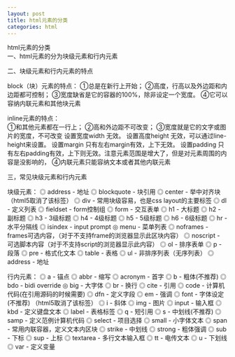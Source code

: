 ```yaml
---
layout: post
title: html元素的分类
categories: html
---
```


html元素的分类  
一、html元素的分为块级元素和行内元素  

二、块级元素和行内元素的特点  

 block（块）元素的特点：
  ①总是在新行上开始；
  ②高度，行高以及外边距和内边距都可控制；
  ③宽度缺省是它的容器的100%，除非设定一个宽度。
  ④它可以容纳内联元素和其他块元素  
 
 inline元素的特点：   
 ①和其他元素都在一行上；
 ②高和外边距不可改变；
 ③宽度就是它的文字或图片的宽度，不可改变
  设置宽度width   无效。
  设置高度height  无效，可以通过line-height来设置。
  设置margin 只有左右margin有效，上下无效。
  设置padding 只有左右padding有效，上下则无效。注意元素范围是增大了，但是对元素周围的内容是没影响的，
 ④内联元素只能容纳文本或者其他内联元素

三，常见块级元素和行内元素
 
 块级元素： 
    ◎ address - 地址
    ◎ blockquote - 块引用
    ◎ center - 举中对齐块 （html5取消了该标签）
    ◎ div - 常用块级容易，也是css layout的主要标签
    ◎ dl - 定义列表
    ◎ fieldset - form控制组
    ◎ form - 交互表单
    ◎ h1 - 大标题
    ◎ h2 - 副标题
    ◎ h3 - 3级标题
    ◎ h4 - 4级标题
    ◎ h5 - 5级标题
    ◎ h6 - 6级标题
    ◎ hr - 水平分隔线
    ◎ isindex - input prompt
    ◎ menu - 菜单列表
    ◎ noframes - frames可选内容，（对于不支持frame的浏览器显示此区块内容）
    ◎ noscript - 可选脚本内容（对于不支持script的浏览器显示此内容）
    ◎ ol - 排序表单
    ◎ p - 段落
    ◎ pre - 格式化文本
    ◎ table - 表格
    ◎ ul - 非排序列表（无序列表）
    ◎ address - 地址
 
 行内元素：
    ◎ a - 锚点
    ◎ abbr - 缩写
    ◎ acronym - 首字
    ◎ b - 粗体(不推荐)
    ◎ bdo - bidi override
    ◎ big - 大字体
    ◎ br - 换行
    ◎ cite - 引用
    ◎ code - 计算机代码(在引用源码的时候需要)
    ◎ dfn - 定义字段
    ◎ em - 强调
    ◎ font - 字体设定(不推荐) （html5取消了该标签）
    ◎ i - 斜体
    ◎ img - 图片
    ◎ input - 输入框
    ◎ kbd - 定义键盘文本
    ◎ label - 表格标签
    ◎ q - 短引用
    ◎ s - 中划线(不推荐)
    ◎ samp - 定义范例计算机代码
    ◎ select - 项目选择
    ◎ small - 小字体文本
    ◎ span - 常用内联容器，定义文本内区块
    ◎ strike - 中划线
    ◎ strong - 粗体强调
    ◎ sub - 下标
    ◎ sup - 上标
    ◎ textarea - 多行文本输入框
    ◎ tt - 电传文本
    ◎ u - 下划线
    ◎ var - 定义变量
